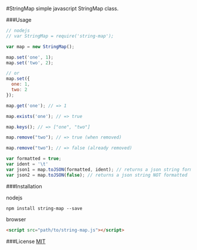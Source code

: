 #StringMap
simple javascript StringMap class.

###Usage

```javascript
// nodejs
// var StringMap = require('string-map');

var map = new StringMap();

map.set('one', 1);
map.set('two', 2);

// or
map.set({
  one: 1,
  two: 2
});

map.get('one'); // => 1

map.exists('one'); // => true

map.keys(); // => ["one", "two"]

map.remove("two"); // => true (when removed)

map.remove("two"); // => false (already removed)

var formatted = true;
var ident = '\t'
var json1 = map.toJSON(formatted, ident); // returns a json string formatted
var json2 = map.toJSON(false); // returns a json string NOT formatted
```

###Installation

nodejs
```
npm install string-map --save
```

browser
```html
<script src="path/to/string-map.js"></script>
```

###License
[MIT](luizbills.mit-license.org)
